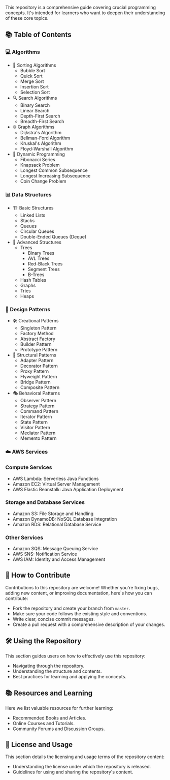 This repository is a comprehensive guide covering crucial programming concepts. It's intended for learners who want to deepen their understanding of these core topics.


## 📚 Table of Contents

### 💻 Algorithms
- 🔄 Sorting Algorithms
  - Bubble Sort
  - Quick Sort
  - Merge Sort
  - Insertion Sort
  - Selection Sort
- 🔍 Search Algorithms
  - Binary Search
  - Linear Search
  - Depth-First Search
  - Breadth-First Search
- 🌐 Graph Algorithms
  - Dijkstra's Algorithm
  - Bellman-Ford Algorithm
  - Kruskal's Algorithm
  - Floyd-Warshall Algorithm
- 🧠 Dynamic Programming
  - Fibonacci Series
  - Knapsack Problem
  - Longest Common Subsequence
  - Longest Increasing Subsequence
  - Coin Change Problem

### 📊 Data Structures
- 🏗️ Basic Structures
  - Linked Lists
  - Stacks
  - Queues
  - Circular Queues
  - Double-Ended Queues (Deque)
- 🌲 Advanced Structures
  - Trees
    - Binary Trees
    - AVL Trees
    - Red-Black Trees
    - Segment Trees
    - B-Trees
  - Hash Tables
  - Graphs
  - Tries
  - Heaps

### 🧩 Design Patterns
- 🛠️ Creational Patterns
  - Singleton Pattern
  - Factory Method
  - Abstract Factory
  - Builder Pattern
  - Prototype Pattern
- 🔗 Structural Patterns
  - Adapter Pattern
  - Decorator Pattern
  - Proxy Pattern
  - Flyweight Pattern
  - Bridge Pattern
  - Composite Pattern
- 🎭 Behavioral Patterns
  - Observer Pattern
  - Strategy Pattern
  - Command Pattern
  - Iterator Pattern
  - State Pattern
  - Visitor Pattern
  - Mediator Pattern
  - Memento Pattern

### ☁️ AWS Services
### Compute Services
- AWS Lambda: Serverless Java Functions
- Amazon EC2: Virtual Server Management
- AWS Elastic Beanstalk: Java Application Deployment
### Storage and Database Services
- Amazon S3: File Storage and Handling
- Amazon DynamoDB: NoSQL Database Integration
- Amazon RDS: Relational Database Service
### Other Services
- Amazon SQS: Message Queuing Service
- AWS SNS: Notification Service
- AWS IAM: Identity and Access Management

## 🤝 How to Contribute
Contributions to this repository are welcome! Whether you're fixing bugs, adding new content, or improving documentation, here's how you can contribute:
- Fork the repository and create your branch from `master`.
- Make sure your code follows the existing style and conventions.
- Write clear, concise commit messages.
- Create a pull request with a comprehensive description of your changes.

## 🛠️ Using the Repository
This section guides users on how to effectively use this repository:
- Navigating through the repository.
- Understanding the structure and contents.
- Best practices for learning and applying the concepts.

## 📚 Resources and Learning
Here we list valuable resources for further learning:
- Recommended Books and Articles.
- Online Courses and Tutorials.
- Community Forums and Discussion Groups.

## 📝 License and Usage
This section details the licensing and usage terms of the repository content:
- Understanding the license under which the repository is released.
- Guidelines for using and sharing the repository's content.
